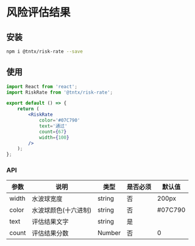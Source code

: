 # 风险评估结果
## 安装
```bash
npm i @tntx/risk-rate --save
```

## 使用
```jsx
import React from 'react';
import RiskRate from '@tntx/risk-rate';

export default () => {
	return (
		<RiskRate
			color='#07C790'
			text='通过'
			count={67}
			width={100}
		/>
	);
};
```

### API

| 参数            		 | 说明            | 类型   			| 是否必须 | 默认值 |
| ---------------  	   	| --------------- | ------ 				| -------- | ------ |
| width 				| 水波球宽度 			| string 			| 否 	| 200px |
| color 				| 水波球颜色(十六进制) 	  | string			| 否 	| #07C790 |
| text 					| 评估结果文字 			 | string 			| 是 			| 
| count 				| 评估结果分数 	 		| Number 			| 否 	| 0 	|

